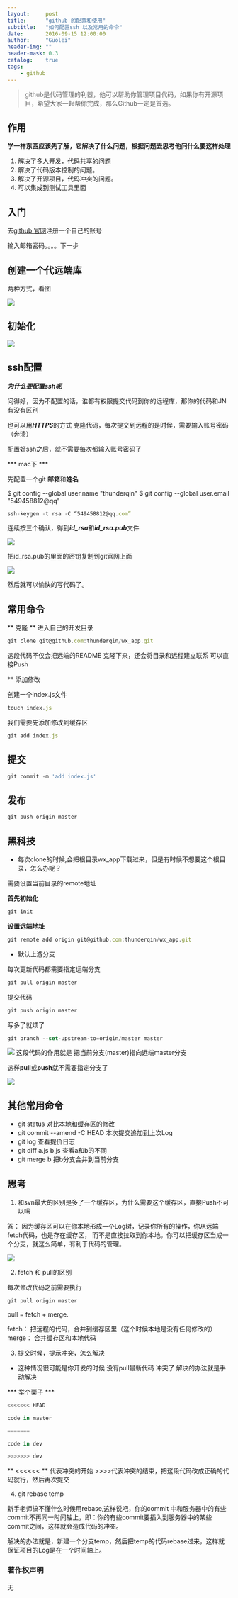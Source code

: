 ```yaml
---
layout:     post
title:      "github 的配置和使用"
subtitle:   "如何配置ssh 以及常用的命令"
date:       2016-09-15 12:00:00
author:     "Guolei"
header-img: ""
header-mask: 0.3
catalog:    true
tags:
    - github
---
```


>github是代码管理的利器，他可以帮助你管理项目代码，如果你有开源项目，希望大家一起帮你完成，那么Github一定是首选。


## 作用

**学一样东西应该先了解，它解决了什么问题，根据问题去思考他问什么要这样处理**

1. 解决了多人开发，代码共享的问题
2. 解决了代码版本控制的问题。
3. 解决了开源项目，代码冲突的问题。
4. 可以集成到测试工具里面

## 入门

去[github 官网](https://github.com/)注册一个自己的账号

输入邮箱密码。。。。下一步

## 创建一个代远端库

两种方式，看图

![](http://www.qinguolei.com/img/in-post/git/git-new.jpeg)

## 初始化

![](http://www.qinguolei.com/img/in-post/git/git-init.jpeg)


## ssh配置

***为什么要配置ssh呢***

问得好，因为不配置的话，谁都有权限提交代码到你的远程库，那你的代码和JN有没有区别

也可以用***HTTPS***的方式 克隆代码，每次提交到远程的是时候，需要输入账号密码（奔溃）

配置好ssh之后，就不需要每次都输入账号密码了

*** mac下 ***

先配置一个git **邮箱**和**姓名**

$ git config --global user.name "thunderqin"
$ git config --global user.email "549458812@qq"

```js
ssh-keygen -t rsa -C “549458812@qq.com”
```

连续按三个确认，得到***id_rsa***和***id_rsa.pub***文件

![](http://www.qinguolei.com/img/in-post/git/ssh.jpeg)

把id_rsa.pub的里面的密钥复制到git官网上面

![](http://www.qinguolei.com/img/in-post/git/git-ssh.png)


然后就可以愉快的写代码了。

## 常用命令

** 克隆 **
进入自己的开发目录

``` js
git clone git@github.com:thunderqin/wx_app.git
```

这段代码不仅会把远端的README 克隆下来，还会将目录和远程建立联系 可以直接Push

** 添加修改

创建一个index.js文件

```js
touch index.js
```
我们需要先添加修改到缓存区

```js
git add index.js
```

## 提交

```js
git commit -m 'add index.js'
```

## 发布

```js
git push origin master
```

## 黑科技

* 每次clone的时候,会把根目录wx_app下载过来，但是有时候不想要这个根目录，怎么办呢？

需要设置当前目录的remote地址

**首先初始化**

```js
git init
```

**设置远端地址**

```js
git remote add origin git@github.com:thunderqin/wx_app.git
```

* 默认上游分支

每次更新代码都需要指定远端分支

```js
git pull origin master
```
提交代码

```js
git push origin master
```

写多了就烦了

```js
git branch --set-upstream-to=origin/master master
```

![](http://www.qinguolei.com/img/in-post/git/git-upstream.jpeg)
这段代码的作用就是 把当前分支(master)指向远端master分支

这样**pull**或**push**就不需要指定分支了

![](http://www.qinguolei.com/img/in-post/git/git-push.jpeg)

## 其他常用命令

* git status 对比本地和缓存区的修改
* git commit --amend -C HEAD  本次提交追加到上次Log
* git log 查看提价日志
* git diff a.js b.js 查看a和b的不同
* git merge b 把b分支合并到当前分支


## 思考

1. 和svn最大的区别是多了一个缓存区，为什么需要这个缓存区，直接Push不可以吗

答： 因为缓存区可以在你本地形成一个Log树，记录你所有的操作，你从远端fetch代码，也是存在缓存区，
而不是直接拉取到你本地。你可以把缓存区当成一个分支，就这么简单，有利于代码的管理。


![](http://www.qinguolei.com/img/in-post/git/git-cache.png)

2. fetch 和 pull的区别

每次修改代码之前需要执行

```js
git pull origin master
```

pull = fetch + merge.

fetch： 把远程的代码，合并到缓存区里（这个时候本地是没有任何修改的）
merge： 合并缓存区和本地代码

3. 提交时候，提示冲突，怎么解决

* 这种情况很可能是你开发的时候 没有pull最新代码 冲突了 解决的办法就是手动解决


*** 举个栗子 ***

```js
<<<<<<< HEAD

code in master

=======

code in dev

>>>>>>> dev
```

** <<<<<< ** 代表冲突的开始 >>>>代表冲突的结束，把这段代码改成正确的代码就行，然后再次提交

4. git rebase temp

新手老师搞不懂什么时候用rebase,这样说吧，你的commit 中和服务器中的有些commit不再同一时间轴上，即：你的有些commit要插入到服务器中的某些commit之间，这样就会造成代码的冲突。

解决的办法就是，新建一个分支temp，然后把temp的代码rebase过来，这样就保证项目的Log是在一个时间轴上。



### 著作权声明

无